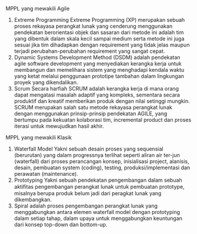 MPPL yang mewakili Agile
1. Extreme Programming
  Extreme Programming (XP) merupakan sebuah proses rekayasa perangkat lunak yang cenderung menggunakan pendekatan berorientasi objek dan sasaran dari metode ini adalah tim yang dibentuk dalam skala kecil sampai medium serta metode ini juga sesuai jika tim dihadapkan dengan requirement yang tidak jelas maupun terjadi perubahan-perubahan requirement yang sangat cepat.
2. Dynamic Systems Development Method (DSDM)
  adalah pendekatan agile software development yang menyediakan kerangka kerja untuk membangun dan memelihara sistem yang menghadapi kendala waktu yang ketat melalui penggunaan prototipe tambahan dalam lingkungan proyek yang dikendalikan.
3. Scrum
  Secara harfiah SCRUM adalah kerangka kerja di mana orang dapat mengatasi masalah adaptif yang kompleks, sementara secara produktif dan kreatif memberikan produk dengan nilai setinggi mungkin. SCRUM merupakan salah satu metode rekayasa perangkat lunak dengan menggunakan prinsip-prinsip pendekatan AGILE, yang bertumpu pada kekuatan kolaborasi tim, incremental product dan proses iterasi untuk mewujudkan hasil akhir.

MPPL yang mewakili Klasik
1. Waterfall Model
  Yakni sebuah desain  proses yang sequensial (berurutan) yang dalam progressnya terlihat seperti aliran air ter-jun (waterfall) dari proses perancangan konsep, inisialisasi project, alanisis, desain, pembuatan system (coding), testing, produksi/implementasi dan perawatan (maintenance).
2. Prototyping
  Yakni sebuah pendekatan pengembangan dalam sebuah aktiﬁtas pengembangan perangkat lunak untuk pembuatan prototype,  misalnya berupa produk belum jadi dari peragkat lunak yang dikembangkan.
3. Spiral
  adalah proses pengembangan perangkat lunak yang menggabungkan antara elemen waterfall model dengan prototyping dalam setiap tahap, dalam upaya untuk menggabungkan keuntungan dari konsep top-down dan bottom-up. 
